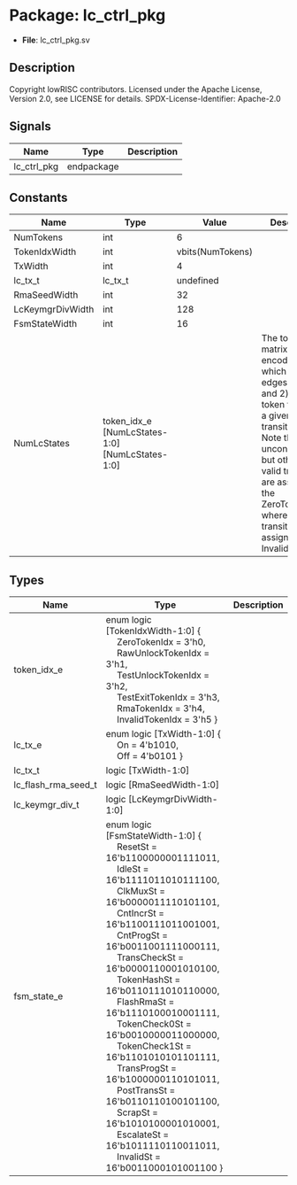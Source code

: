 # Package: lc_ctrl_pkg

- **File**: lc_ctrl_pkg.sv
## Description

Copyright lowRISC contributors.
 Licensed under the Apache License, Version 2.0, see LICENSE for details.
 SPDX-License-Identifier: Apache-2.0
 

## Signals

| Name        | Type       | Description |
| ----------- | ---------- | ----------- |
| lc_ctrl_pkg | endpackage |             |
## Constants

| Name             | Type                                           | Value            | Description                                                                                                                                                                                                                                                                          |
| ---------------- | ---------------------------------------------- | ---------------- | ------------------------------------------------------------------------------------------------------------------------------------------------------------------------------------------------------------------------------------------------------------------------------------ |
| NumTokens        | int                                            | 6                |                                                                                                                                                                                                                                                                                      |
| TokenIdxWidth    | int                                            | vbits(NumTokens) |                                                                                                                                                                                                                                                                                      |
| TxWidth          | int                                            | 4                |                                                                                                                                                                                                                                                                                      |
| lc_tx_t          | lc_tx_t                                        | undefined        |                                                                                                                                                                                                                                                                                      |
| RmaSeedWidth     | int                                            | 32               |                                                                                                                                                                                                                                                                                      |
| LcKeymgrDivWidth | int                                            | 128              |                                                                                                                                                                                                                                                                                      |
| FsmStateWidth    | int                                            | 16               |                                                                                                                                                                                                                                                                                      |
| NumLcStates      | token_idx_e [NumLcStates-1:0][NumLcStates-1:0] |                  | The token index matrix below encodes 1) which transition edges are valid and 2) which token to use for a given transition edge. Note that unconditional but otherwise valid transitions are assigned the ZeroTokenIdx, whereas invalid transitions are assigned an InvalidTokenIdx.  |
## Types

| Name                | Type                                                                                                                                                                                                                                                                                                                                                                                                                                                                                                                                                                                                                                                                                                                                                                                                                                                                                                                                                                                                                                                                                                                                                                                                                                                  | Description |
| ------------------- | ----------------------------------------------------------------------------------------------------------------------------------------------------------------------------------------------------------------------------------------------------------------------------------------------------------------------------------------------------------------------------------------------------------------------------------------------------------------------------------------------------------------------------------------------------------------------------------------------------------------------------------------------------------------------------------------------------------------------------------------------------------------------------------------------------------------------------------------------------------------------------------------------------------------------------------------------------------------------------------------------------------------------------------------------------------------------------------------------------------------------------------------------------------------------------------------------------------------------------------------------------- | ----------- |
| token_idx_e         | enum logic [TokenIdxWidth-1:0] {<br><span style="padding-left:20px">               ZeroTokenIdx       = 3'h0,<br><span style="padding-left:20px">     RawUnlockTokenIdx  = 3'h1,<br><span style="padding-left:20px">     TestUnlockTokenIdx = 3'h2,<br><span style="padding-left:20px">     TestExitTokenIdx   = 3'h3,<br><span style="padding-left:20px">     RmaTokenIdx        = 3'h4,<br><span style="padding-left:20px">               InvalidTokenIdx    = 3'h5   }                                                                                                                                                                                                                                                                                                                                                                                                                                                                                                                                                                                                                                                                                                                                                                             |             |
| lc_tx_e             | enum logic [TxWidth-1:0] {<br><span style="padding-left:20px">     On  = 4'b1010,<br><span style="padding-left:20px">     Off = 4'b0101   }                                                                                                                                                                                                                                                                                                                                                                                                                                                                                                                                                                                                                                                                                                                                                                                                                                                                                                                                                                                                                                                                                                           |             |
| lc_tx_t             | logic [TxWidth-1:0]                                                                                                                                                                                                                                                                                                                                                                                                                                                                                                                                                                                                                                                                                                                                                                                                                                                                                                                                                                                                                                                                                                                                                                                                                                   |             |
| lc_flash_rma_seed_t | logic [RmaSeedWidth-1:0]                                                                                                                                                                                                                                                                                                                                                                                                                                                                                                                                                                                                                                                                                                                                                                                                                                                                                                                                                                                                                                                                                                                                                                                                                              |             |
| lc_keymgr_div_t     | logic [LcKeymgrDivWidth-1:0]                                                                                                                                                                                                                                                                                                                                                                                                                                                                                                                                                                                                                                                                                                                                                                                                                                                                                                                                                                                                                                                                                                                                                                                                                          |             |
| fsm_state_e         | enum logic [FsmStateWidth-1:0] {<br><span style="padding-left:20px">     ResetSt       = 16'b1100000001111011,<br><span style="padding-left:20px">     IdleSt        = 16'b1111011010111100,<br><span style="padding-left:20px">     ClkMuxSt      = 16'b0000011110101101,<br><span style="padding-left:20px">     CntIncrSt     = 16'b1100111011001001,<br><span style="padding-left:20px">     CntProgSt     = 16'b0011001111000111,<br><span style="padding-left:20px">     TransCheckSt  = 16'b0000110001010100,<br><span style="padding-left:20px">     TokenHashSt   = 16'b0110111010110000,<br><span style="padding-left:20px">     FlashRmaSt    = 16'b1110100010001111,<br><span style="padding-left:20px">     TokenCheck0St = 16'b0010000011000000,<br><span style="padding-left:20px">     TokenCheck1St = 16'b1101010101101111,<br><span style="padding-left:20px">     TransProgSt   = 16'b1000000110101011,<br><span style="padding-left:20px">     PostTransSt   = 16'b0110110100101100,<br><span style="padding-left:20px">     ScrapSt       = 16'b1010100001010001,<br><span style="padding-left:20px">     EscalateSt    = 16'b1011110110011011,<br><span style="padding-left:20px">     InvalidSt     = 16'b0011000101001100   } |             |
